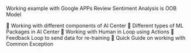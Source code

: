 
Working example with Google APPs Review Sentiment Analysis is OOB Model

🚀 Working with different components of AI Center
🚀 Different types of ML Packages in AI Center
🚀 Working with Human in Loop using Actions
🚀 Feedback Loop to send data for re-training 
🚀 Quick Guide on working with Common Exception 
